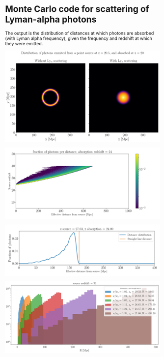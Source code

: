 # Monte Carlo code for scattering of Lyman-alpha photons

The output is the distribution of distances at which photons are absorbed (with Lyman alpha frequency), given the frequency and redshift at which they were emitted.

![distance_distribution_zaze_s](zaze_20_205_.png)

![distance_distribution_fop](fop.png)

![distance_distribution_zaze](zaze_example.png)

![distance_distribution_orig](dd.png)

